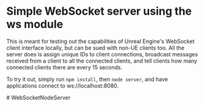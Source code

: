 # Simple WebSocket server using the ws module

This is meant for testing out the capabilities of Unreal Engine's WebSocket client interface locally, but can be sued with non-UE clients too. All the server does is assign unique IDs to client connections, broadcast messages received from a client to all the connected clients, and tell clients how many connected clients there are every 15 seconds. 

To try it out, simply run `npm install`, then `node server`, and have applications connect to ws://localhost:8080. 

#   W e b S o c k e t N o d e S e r v e r  
 